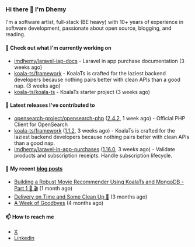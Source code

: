 ### Hi there 👋 I'm Dhemy

I'm a software artist, full-stack (BE heavy) with 10+ years of experience in software development,
passionate about open source, blogging, and reading.

#### 👷 Check out what I'm currently working on

- [imdhemy/laravel-iap-docs](https://github.com/imdhemy/laravel-iap-docs) - Laravel in app purchase documentation (3 weeks ago)
- [koala-ts/framework](https://github.com/koala-ts/framework) - KoalaTs is crafted for the laziest backend developers because nothing pairs better with clean APIs than a good nap. (3 weeks ago)
- [koala-ts/koala-ts](https://github.com/koala-ts/koala-ts) - KoalaTs starter project (3 weeks ago)

#### 🔭 Latest releases I've contributed to

- [opensearch-project/opensearch-php](https://github.com/opensearch-project/opensearch-php) ([2.4.2](https://github.com/opensearch-project/opensearch-php/releases/tag/2.4.2), 1 week ago) - Official PHP Client for OpenSearch
- [koala-ts/framework](https://github.com/koala-ts/framework) ([1.1.2](https://github.com/koala-ts/framework/releases/tag/1.1.2), 3 weeks ago) - KoalaTs is crafted for the laziest backend developers because nothing pairs better with clean APIs than a good nap.
- [imdhemy/laravel-in-app-purchases](https://github.com/imdhemy/laravel-in-app-purchases) ([1.16.0](https://github.com/imdhemy/laravel-in-app-purchases/releases/tag/1.16.0), 3 weeks ago) - Validate products and subscription receipts. Handle subscription lifecycle.

#### 📜 My recent [blog posts](https://imdhemy.com/)

- [Building a Robust Movie Recommender Using KoalaTs and MongoDB - Part 1 🐨 🎬](https://imdhemy.com/blog/nodejs/robust-movie-recommender-koalats-mongodb-part-1.html/) (1 month ago)
- [Delivery on Time and Some Clean Up 🧹](https://imdhemy.com/blog/generic/delivery-on-time-and-cleanup.html/) (3 months ago)
- [A Week of Goodbyes](https://imdhemy.com/blog/generic/week-of-goodbyes.html/) (4 months ago)

#### 📫 How to reach me

- [X](https://twitter.com/imdhemy)
- [Linkedin](https://linkedin.com/in/imdhemy)
